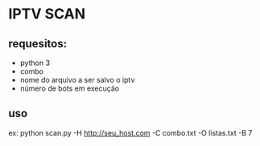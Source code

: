 # IPTV SCAN
## requesitos:
- python 3
- combo
- nome do arquivo a ser salvo o iptv
- número de bots em execução
## uso

ex: python scan.py -H http://seu_host.com -C combo.txt -O listas.txt -B 7
